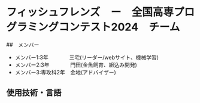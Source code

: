 # フィッシュフレンズ　ー　全国高専プログラミングコンテスト2024　チーム

##　メンバー
- メンバー1:3年　　　　三宅(リーダー/webサイト、機械学習)
- メンバー2:3年　　　　門田(金魚飼育、組込み開発)
- メンバー3:専攻科2年　金地(アドバイザー)

## 使用技術・言語

